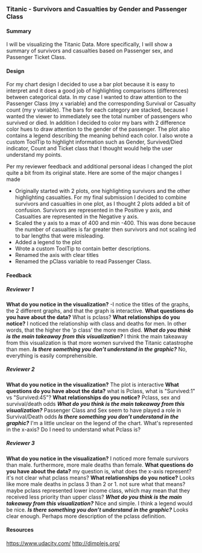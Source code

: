 ### Titanic - Survivors and Casualties by Gender and Passenger Class

#### Summary
I will be visualizing the Titanic Data. More specifically, I will show a summary of survivors and casualties based on Passenger sex, and Passenger Ticket Class.

#### Design
For my chart design I decided to use a bar plot because it is easy to interpret and it does a good job of highlighting comparisons (differences) between categorical data. In my case I wanted to draw attention to the Passenger Class (my x variable) and the corresponding Survival or Casualty count (my y variable). The bars for each category are stacked, because I wanted the viewer to immediately see the total number of passengers who survived or died. In addition I decided to color my bars with 2 difference color hues to draw attention to the gender of the passenger. The plot also contains a legend describing the meaning behind each color. I also wrote a custom ToolTip to highlight information such as Gender, Survived/Died indicator, Count and Ticket class that I thought would help the user understand my points. 

Per my reviewer feedback and additional personal ideas I changed the plot quite a bit from its original state. Here are some of the major changes I made
- Originally started with 2 plots, one highlighting survivors and the other highlighting casualties. For my final submission I decided to combine survivors and casualties in one plot, as I thought 2 plots added a bit of confusion. Survivors are represented in the Positive y axis, and Casualties are represented in the Negative y axis.
- Scaled the y axis to a max of 400 and min -400. This was done because the number of casualties is far greater then survivors and not scaling led to bar lengths that were misleading.
- Added a legend to the plot
- Wrote a custom ToolTip to contain better descriptions.
- Renamed the axis with clear titles
- Renamed the pClass variable to read Passenger Class.


#### Feedback

##### Reviewer 1

**What do you notice in the visualization?**
	-I notice the titles of the graphs, the 2 different graphs, and that the graph is interactive.
**What questions do you have about the data?**
	What is pclass? 
**What relationships do you notice?**
	I noticed the relationship with class and deaths for men. In other words, that the higher the 'p class' the more men died.
***What do you think is the main takeaway from this visualization?***
	I think the main takeaway from this visualization is that more women survived the Titanic catastrophe than men. 
***Is there something you don’t understand in the graphic?***
	No, everything is easily comprehensible. 


##### Reviewer 2
**What do you notice in the visualization?**
	The plot is interactive
**What questions do you have about the data?**
	what is Pclass, what is "Survived:1" vs "Survived:45"?
**What relationships do you notice?**
	Pclass, sex and survival/death odds
***What do you think is the main takeaway from this visualization?***
	Passenger Class and Sex seem to have played a role in Survival/Death odds
***Is there something you don’t understand in the graphic?***
	I'm a little unclear on the legend of the chart. What's represented in the x-axis? Do I need to understand what Pclass is?
	
##### Reviewer 3
**What do you notice in the visualization?**
	I noticed more female survivors than male. furthermore, more male deaths than female. 
**What questions do you have about the data?**
	my question is, what does the x-axis represent? it's not clear what pclass means? 
**What relationships do you notice?**
	Looks like more male deaths in pclass 3 than 2 or 1. not sure what that means? maybe pclass represented lower income class, which may mean that they received less priority than upper class? 
***What do you think is the main takeaway from this visualization?***
	Nice and simple. I think a legend would be nice. 
***Is there something you don’t understand in the graphic?***
	Looks clear enough. Perhaps more description of the pclass definition. 

#### Resources
https://www.udacity.com/
http://dimplejs.org/
